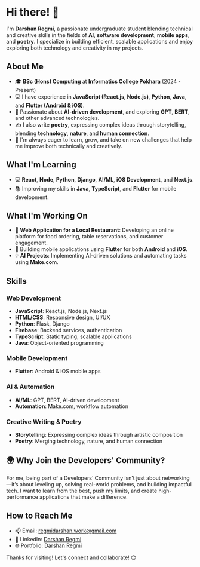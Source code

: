 # Hi there! 👋

I'm **Darshan Regmi**, a passionate undergraduate student blending technical and creative skills in the fields of **AI**, **software development**, **mobile apps**, and **poetry**. I specialize in building efficient, scalable applications and enjoy exploring both technology and creativity in my projects.

## About Me

- 🎓 **BSc (Hons) Computing** at **Informatics College Pokhara** (2024 - Present)
- 💻 I have experience in **JavaScript (React.js, Node.js)**, **Python**, **Java**, and **Flutter (Android & iOS)**.
- 🤖 Passionate about **AI-driven development**, and exploring **GPT**, **BERT**, and other advanced technologies.
- ✍ I also write **poetry**, expressing complex ideas through storytelling, blending **technology**, **nature**, and **human connection**.
- 🌱 I'm always eager to learn, grow, and take on new challenges that help me improve both technically and creatively.

## What I'm Learning

- 💻 **React**, **Node**, **Python**, **Django**, **AI/ML**, **iOS Development**, and **Next.js**.
- 📚 Improving my skills in **Java**, **TypeScript**, and **Flutter** for mobile development.

## What I'm Working On

- 🚀 **Web Application for a Local Restaurant**: Developing an online platform for food ordering, table reservations, and customer engagement.
- 📱 Building mobile applications using **Flutter** for both **Android** and **iOS**.
- 💡 **AI Projects**: Implementing AI-driven solutions and automating tasks using **Make.com**.

## Skills

### Web Development
- **JavaScript**: React.js, Node.js, Next.js
- **HTML/CSS**: Responsive design, UI/UX
- **Python**: Flask, Django
- **Firebase**: Backend services, authentication
- **TypeScript**: Static typing, scalable applications
- **Java**: Object-oriented programming

### Mobile Development
- **Flutter**: Android & iOS mobile apps

### AI & Automation
- **AI/ML**: GPT, BERT, AI-driven development
- **Automation**: Make.com, workflow automation

### Creative Writing & Poetry
- **Storytelling**: Expressing complex ideas through artistic composition
- **Poetry**: Merging technology, nature, and human connection

## 🌍 Why Join the Developers' Community?  

For me, being part of a Developers’ Community isn’t just about networking—it’s about leveling up, solving real-world problems, and building impactful tech. I want to learn from the best, push my limits, and create high-performance applications that make a difference.

## How to Reach Me

- 📫 Email: [regmidarshan.work@gmail.com](mailto:regmidarshan.work@gmail.com)
- 💼 LinkedIn: [Darshan Regmi](https://www.linkedin.com/in/darshan-regmi-b08b7823b/)
- 🌐 Portfolio: [Darshan Regmi](https://darshanregmi.com.np)

Thanks for visiting! Let's connect and collaborate! 😊
